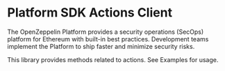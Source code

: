 # Platform SDK Actions Client


The OpenZeppelin Platform provides a security operations (SecOps) platform for Ethereum with built-in best practices. Development teams implement the Platform to ship faster and minimize security risks.

This library provides methods related to actions. See Examples for usage.